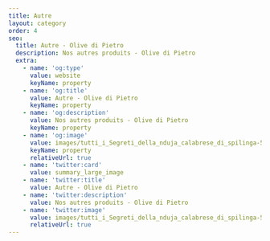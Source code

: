 ```yaml
---
title: Autre
layout: category
order: 4
seo:
  title: Autre - Olive di Pietro
  description: Nos autres produits - Olive di Pietro
  extra:
    - name: 'og:type'
      value: website
      keyName: property
    - name: 'og:title'
      value: Autre - Olive di Pietro
      keyName: property
    - name: 'og:description'
      value: Nos autres produits - Olive di Pietro
      keyName: property
    - name: 'og:image'
      value: images/tutti_i_Segreti_della_nduja_calabrese_di_spilinga-5a030bab.jpg
      keyName: property
      relativeUrl: true
    - name: 'twitter:card'
      value: summary_large_image
    - name: 'twitter:title'
      value: Autre - Olive di Pietro
    - name: 'twitter:description'
      value: Nos autres produits - Olive di Pietro
    - name: 'twitter:image'
      value: images/tutti_i_Segreti_della_nduja_calabrese_di_spilinga-5a030bab.jpg
      relativeUrl: true
---
```

